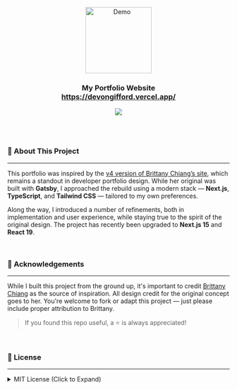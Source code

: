 <!-- Logo -->
<p align='center'>
    <img src="public/assets/PortfolioDemoLogo.png" alt="Demo" title="DemoImage" width="150" height="150">
</p>

<!-- Introduction Text -->
<div align="center">
    <h3>
        <span>
            My Portfolio Website 
        </span>
        <br/> 
        <a href="https://devongifford.vercel.app/">
            <span>
                https://devongifford.vercel.app/
            </span>
        </a>
    </h3>
</div>

<!-- Tech Used in this Project -->
<p align='center'>
    <a href="https://skillicons.dev">
        <img src="https://skillicons.dev/icons?i=ts,tailwind,nextjs,vercel,github,vscode" />
    </a>
</p>

<br/>
<br/>

### 🚀 About This Project

---

This portfolio was inspired by the [v4 version of Brittany Chiang’s site](https://v4.brittanychiang.com/), which remains a standout in developer portfolio design. While her original was built with **Gatsby**, I approached the rebuild using a modern stack — **Next.js**, **TypeScript**, and **Tailwind CSS** — tailored to my own preferences.

Along the way, I introduced a number of refinements, both in implementation and user experience, while staying true to the spirit of the original design. The project has recently been upgraded to **Next.js 15** and **React 19**.

<br/>

### 🙏 Acknowledgements

---

While I built this project from the ground up, it's important to credit [Brittany Chiang](https://brittanychiang.com) as the source of inspiration. All design credit for the original concept goes to her. You're welcome to fork or adapt this project — just please include proper attribution to Brittany.

> If you found this repo useful, a ⭐ is always appreciated!

<br/>

### 📄 License

---

<details>
<summary>MIT License (Click to Expand)</summary>

<br/>

<p align='center'>
Copyright 2025 - Devon Gifford
</p>
<p align='center'>
Permission is hereby granted, free of charge, to any person obtaining a copy of this software and associated documentation files (the “Software”), to deal in the Software without restriction, including without limitation the rights to use, copy, modify, merge, publish, distribute, sublicense, and/or sell copies of the Software, and to permit persons to whom the Software is furnished to do so, subject to the following conditions:
The above copyright notice and this permission notice shall be included in all copies or substantial portions of the Software.
</p>
<p align='center'>
THE SOFTWARE IS PROVIDED “AS IS”, WITHOUT WARRANTY OF ANY KIND, EXPRESS OR IMPLIED, INCLUDING BUT NOT LIMITED TO THE WARRANTIES OF MERCHANTABILITY, FITNESS FOR A PARTICULAR PURPOSE AND NONINFRINGEMENT. IN NO EVENT SHALL THE AUTHORS OR COPYRIGHT HOLDERS BE LIABLE FOR ANY CLAIM, DAMAGES OR OTHER LIABILITY, WHETHER IN AN ACTION OF CONTRACT, TORT OR OTHERWISE, ARISING FROM, OUT OF OR IN CONNECTION WITH THE SOFTWARE OR THE USE OR OTHER DEALINGS IN THE SOFTWARE.
</p>

</details>
